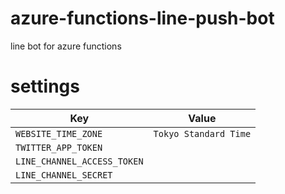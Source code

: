 # azure-functions-line-push-bot
line bot for azure functions

# settings

Key | Value
-|-
`WEBSITE_TIME_ZONE` | `Tokyo Standard Time`
`TWITTER_APP_TOKEN` | 
`LINE_CHANNEL_ACCESS_TOKEN` |
`LINE_CHANNEL_SECRET` | 
